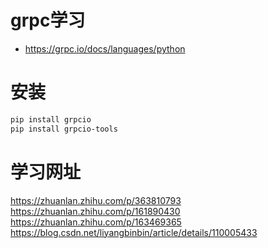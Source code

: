 # grpc学习

- https://grpc.io/docs/languages/python


# 安装

```sh
pip install grpcio
pip install grpcio-tools
```

# 学习网址


https://zhuanlan.zhihu.com/p/363810793
https://zhuanlan.zhihu.com/p/161890430
https://zhuanlan.zhihu.com/p/163469365
https://blog.csdn.net/liyangbinbin/article/details/110005433



